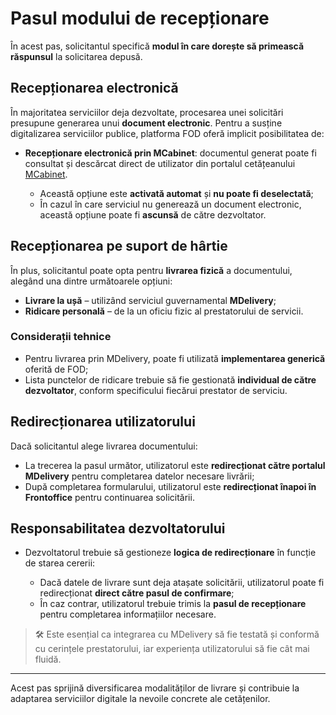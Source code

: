 # Pasul modului de recepționare

În acest pas, solicitantul specifică **modul în care dorește să primească răspunsul** la solicitarea depusă.

## Recepționarea electronică

În majoritatea serviciilor deja dezvoltate, procesarea unei solicitări presupune generarea unui **document electronic**. Pentru a susține digitalizarea serviciilor publice, platforma FOD oferă implicit posibilitatea de:

* **Recepționare electronică prin MCabinet**: documentul generat poate fi consultat și descărcat direct de utilizator din portalul cetățeanului [MCabinet](https://mcabinet.gov.md).

  * Această opțiune este **activată automat** și **nu poate fi deselectată**;
  * În cazul în care serviciul nu generează un document electronic, această opțiune poate fi **ascunsă** de către dezvoltator.

## Recepționarea pe suport de hârtie

În plus, solicitantul poate opta pentru **livrarea fizică** a documentului, alegând una dintre următoarele opțiuni:

* **Livrare la ușă** – utilizând serviciul guvernamental **MDelivery**;
* **Ridicare personală** – de la un oficiu fizic al prestatorului de servicii.

### Considerații tehnice

* Pentru livrarea prin MDelivery, poate fi utilizată **implementarea generică** oferită de FOD;
* Lista punctelor de ridicare trebuie să fie gestionată **individual de către dezvoltator**, conform specificului fiecărui prestator de serviciu.

## Redirecționarea utilizatorului

Dacă solicitantul alege livrarea documentului:

* La trecerea la pasul următor, utilizatorul este **redirecționat către portalul MDelivery** pentru completarea datelor necesare livrării;
* După completarea formularului, utilizatorul este **redirecționat înapoi în Frontoffice** pentru continuarea solicitării.

## Responsabilitatea dezvoltatorului

* Dezvoltatorul trebuie să gestioneze **logica de redirecționare** în funcție de starea cererii:

  * Dacă datele de livrare sunt deja atașate solicitării, utilizatorul poate fi redirecționat **direct către pasul de confirmare**;
  * În caz contrar, utilizatorul trebuie trimis la **pasul de recepționare** pentru completarea informațiilor necesare.

> 🛠️ Este esențial ca integrarea cu MDelivery să fie testată și conformă cu cerințele prestatorului, iar experiența utilizatorului să fie cât mai fluidă.

---

Acest pas sprijină diversificarea modalităților de livrare și contribuie la adaptarea serviciilor digitale la nevoile concrete ale cetățenilor.
